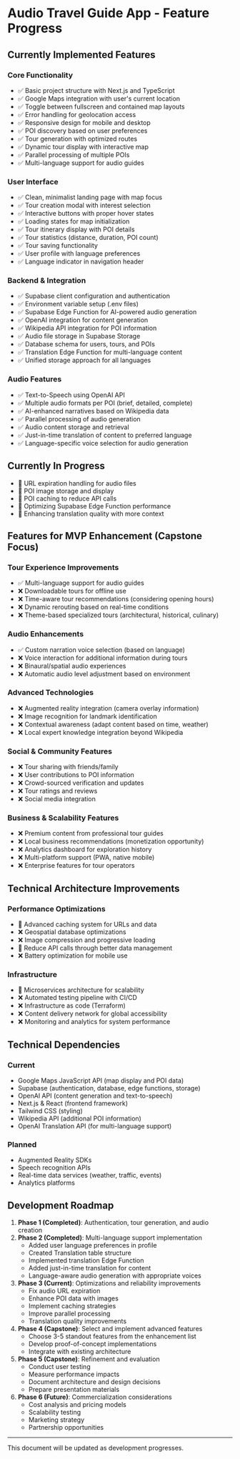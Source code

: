 # Audio Travel Guide App - Feature Progress

## Currently Implemented Features

### Core Functionality
- ✅ Basic project structure with Next.js and TypeScript
- ✅ Google Maps integration with user's current location
- ✅ Toggle between fullscreen and contained map layouts
- ✅ Error handling for geolocation access
- ✅ Responsive design for mobile and desktop
- ✅ POI discovery based on user preferences
- ✅ Tour generation with optimized routes
- ✅ Dynamic tour display with interactive map
- ✅ Parallel processing of multiple POIs
- ✅ Multi-language support for audio guides

### User Interface
- ✅ Clean, minimalist landing page with map focus
- ✅ Tour creation modal with interest selection
- ✅ Interactive buttons with proper hover states
- ✅ Loading states for map initialization
- ✅ Tour itinerary display with POI details
- ✅ Tour statistics (distance, duration, POI count)
- ✅ Tour saving functionality
- ✅ User profile with language preferences
- ✅ Language indicator in navigation header

### Backend & Integration
- ✅ Supabase client configuration and authentication
- ✅ Environment variable setup (.env files)
- ✅ Supabase Edge Function for AI-powered audio generation
- ✅ OpenAI integration for content generation
- ✅ Wikipedia API integration for POI information
- ✅ Audio file storage in Supabase Storage
- ✅ Database schema for users, tours, and POIs
- ✅ Translation Edge Function for multi-language content
- ✅ Unified storage approach for all languages

### Audio Features
- ✅ Text-to-Speech using OpenAI API
- ✅ Multiple audio formats per POI (brief, detailed, complete)
- ✅ AI-enhanced narratives based on Wikipedia data
- ✅ Parallel processing of audio generation
- ✅ Audio content storage and retrieval
- ✅ Just-in-time translation of content to preferred language
- ✅ Language-specific voice selection for audio generation

## Currently In Progress
- 🔄 URL expiration handling for audio files
- 🔄 POI image storage and display
- 🔄 POI caching to reduce API calls
- 🔄 Optimizing Supabase Edge Function performance
- 🔄 Enhancing translation quality with more context

## Features for MVP Enhancement (Capstone Focus)

### Tour Experience Improvements
- ✅ Multi-language support for audio guides
- ❌ Downloadable tours for offline use
- ❌ Time-aware tour recommendations (considering opening hours)
- ❌ Dynamic rerouting based on real-time conditions
- ❌ Theme-based specialized tours (architectural, historical, culinary)

### Audio Enhancements
- ✅ Custom narration voice selection (based on language)
- ❌ Voice interaction for additional information during tours
- ❌ Binaural/spatial audio experiences
- ❌ Automatic audio level adjustment based on environment

### Advanced Technologies
- ❌ Augmented reality integration (camera overlay information)
- ❌ Image recognition for landmark identification
- ❌ Contextual awareness (adapt content based on time, weather)
- ❌ Local expert knowledge integration beyond Wikipedia

### Social & Community Features
- ❌ Tour sharing with friends/family
- ❌ User contributions to POI information
- ❌ Crowd-sourced verification and updates
- ❌ Tour ratings and reviews
- ❌ Social media integration

### Business & Scalability Features
- ❌ Premium content from professional tour guides
- ❌ Local business recommendations (monetization opportunity)
- ❌ Analytics dashboard for exploration history
- ❌ Multi-platform support (PWA, native mobile)
- ❌ Enterprise features for tour operators

## Technical Architecture Improvements

### Performance Optimizations
- 🔄 Advanced caching system for URLs and data
- ❌ Geospatial database optimizations
- ❌ Image compression and progressive loading
- 🔄 Reduce API calls through better data management
- ❌ Battery optimization for mobile use

### Infrastructure
- 🔄 Microservices architecture for scalability
- ❌ Automated testing pipeline with CI/CD
- ❌ Infrastructure as code (Terraform)
- ❌ Content delivery network for global accessibility
- ❌ Monitoring and analytics for system performance

## Technical Dependencies

### Current
- Google Maps JavaScript API (map display and POI data)
- Supabase (authentication, database, edge functions, storage)
- OpenAI API (content generation and text-to-speech)
- Next.js & React (frontend framework)
- Tailwind CSS (styling)
- Wikipedia API (additional POI information)
- OpenAI Translation API (for multi-language support)

### Planned
- Augmented Reality SDKs
- Speech recognition APIs
- Real-time data services (weather, traffic, events)
- Analytics platforms

## Development Roadmap

1. **Phase 1 (Completed)**: Authentication, tour generation, and audio creation
2. **Phase 2 (Completed)**: Multi-language support implementation
   - Added user language preferences in profile
   - Created Translation table structure
   - Implemented translation Edge Function
   - Added just-in-time translation for content
   - Language-aware audio generation with appropriate voices
3. **Phase 3 (Current)**: Optimizations and reliability improvements
   - Fix audio URL expiration
   - Enhance POI data with images
   - Implement caching strategies
   - Improve parallel processing
   - Translation quality improvements
4. **Phase 4 (Capstone)**: Select and implement advanced features
   - Choose 3-5 standout features from the enhancement list
   - Develop proof-of-concept implementations
   - Integrate with existing architecture
5. **Phase 5 (Capstone)**: Refinement and evaluation
   - Conduct user testing
   - Measure performance impacts
   - Document architecture and design decisions
   - Prepare presentation materials
6. **Phase 6 (Future)**: Commercialization considerations
   - Cost analysis and pricing models
   - Scalability testing
   - Marketing strategy
   - Partnership opportunities

---

This document will be updated as development progresses.
